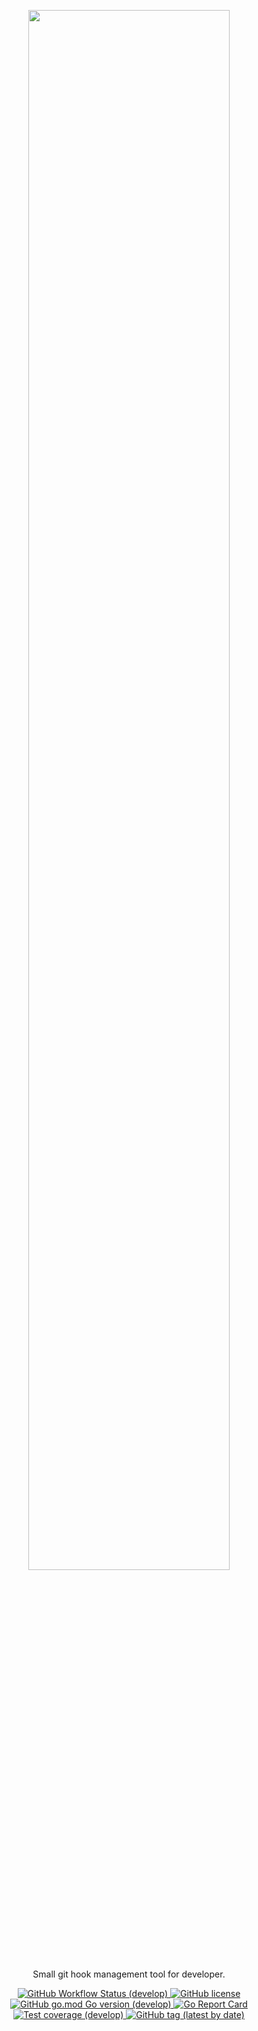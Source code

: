 <p align="center">
  <a href="https://fisherman.netlify.app/" title="fisherman">
    <img width="80%" src="https://res.cloudinary.com/evg-abramovitch/image/upload/v1590264697/fisherman/logo.png">
  </a>
</p>
<p align="center">
    Small git hook management tool for developer.
</p>
<p align="center">
    <a href="https://github.com/evg4b/fisherman/actions?query=workflow%3AGo+branch%3Adevelop">
        <img alt="GitHub Workflow Status (develop)" src="https://img.shields.io/github/workflow/status/evg4b/fisherman/Go/develop">
    </a>
    <a href="https://github.com/evg4b/fisherman/blob/master/LICENSE">
        <img alt="GitHub license" src="https://img.shields.io/github/license/evg4b/fisherman?label=license">
    </a>
    <a href="https://go.dev/" alt="GitHub go.mod Go version (develop)">
      <img alt="GitHub go.mod Go version (develop)" src="https://img.shields.io/github/go-mod/go-version/evg4b/fisherman/develop?label=go">
    </a>
    <a href="https://goreportcard.com/report/github.com/evg4b/fisherman">
        <img alt="Go Report Card" src="https://goreportcard.com/badge/github.com/evg4b/fisherman">
    </a>
    <a href="https://app.codecov.io/gh/evg4b/fisherman/branch/develop">
      <img alt="Test coverage (develop)" src="https://codecov.io/gh/evg4b/fisherman/branch/develop/graph/badge.svg?token=03j5Jsqw3E"/>
    </a>
    <a  alt="GitHub tag (latest by date)" href="https://github.com/evg4b/fisherman/releases">
      <img alt="GitHub tag (latest by date)" src="https://img.shields.io/github/v/tag/evg4b/fisherman?label=Version">
    </a>
</p>
<!-- TODO: Add quick start guide -->
<!-- TODO: Contributing guide -->
